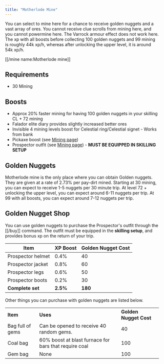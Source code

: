 ```yaml
---
title: "Motherlode Mine"
---
```


You can select to mine here for a chance to receive golden nuggets and a vast array of ores. You cannot receive clue scrolls from mining here, and you cannot powermine here. The Varrock armour effect does not work here. The xp with all boosts before collecting 100 golden nuggets and 99 mining is roughly 44k xp/h, whereas after unlocking the upper level, it is around 54k xp/h.

[[/mine name\:Motherlode mine]]

## Requirements

- 30 Mining

## Boosts

- Approx 20% faster mining for having 100 golden nuggets in your skilling CL + 72 mining
- Falador elite diary provides slightly increased better ores
- Invisible 4 mining levels boost for Celestial ring/Celestial signet - Works from bank
- Pickaxe boost (see [Mining page](https://wiki.oldschool.gg/osb/skills/mining/#pickaxes))
- Prospector outfit (see [Mining page](https://wiki.oldschool.gg/osb/skills/mining//#prospectors-outfit)) - **MUST BE EQUIPPED IN SKILLING SETUP**

## Golden Nuggets

Motherlode mine is the only place where you can obtain Golden nuggets. They are given at a rate of 2.73% per pay-dirt mined. Starting at 30 mining, you can expect to receive 1-5 nuggets per 30 minute trip. At level 72 + unlocking the upper level, you can expect around 6-11 nuggets per trip. At 99 with all boosts, you can expect around 7-12 nuggets per trip.

## Golden Nugget Shop

You can use golden nuggets to purchase the Prospector's outfit through the [[/buy]] command. The outfit must be equipped in the **skilling setup**, and provides bonus xp on the return of your trip.

| **Item**          | **XP Boost** | **Golden Nugget Cost** |
| ----------------- | ------------ | ---------------------- |
| Prospector helmet | 0.4%         | 40                     |
| Prospector jacket | 0.8%         | 60                     |
| Prospector legs   | 0.6%         | 50                     |
| Prospector boots  | 0.2%         | 30                     |
| **Complete set**  | **2.5%**     | **180**                |

Other things you can purchase with golden nuggets are listed below.

|                  |                                                       |                        |
| ---------------- | ----------------------------------------------------- | ---------------------- |
| **Item**         | **Uses**                                              | **Golden Nugget Cost** |
| Bag full of gems | Can be opened to receive 40 random gems.              | 40                     |
| Coal bag         | 60% boost at blast furnace for bars that require coal | 100                    |
| Gem bag          | None                                                  | 100                    |

